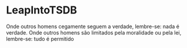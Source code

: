 # LeapIntoTSDB
Onde outros homens cegamente seguem a verdade, lembre-se: nada é verdade. Onde outros homens são limitados pela moralidade ou pela lei, lembre-se: tudo é permitido
